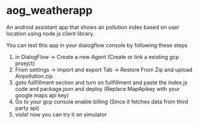 # aog_weatherapp
An android assistant app that shows air pollution index based on user location using node js client library.
  

You can test this app in your dialogflow console by following these steps 


1) in DialogFlow -> Create a new Agent (Create or link a existing gcp proejct)
2) From settings -> import and export Tab -> Restore From Zip and upload Airpollution.zip
3) goto fullfillment section and turn on fullfillment and paste the index.js code and package.json and deploy (Replace            MapApikey with your google maps api key)
4) Go to your gcp console enable billing (Since it fetches data from third party api)
5) viola! now you can try it on simulator
